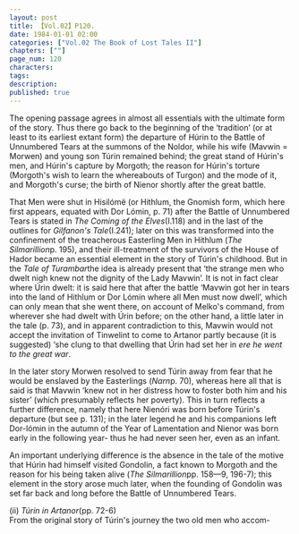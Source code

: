 ```yaml
---
layout: post
title: 【Vol.02】P120.
date: 1984-01-01 02:00
categories: ["Vol.02 The Book of Lost Tales II"]
chapters: [""]
page_num: 120
characters: 
tags: 
description: 
published: true
---
```


<p style="text-indent: 0;">
The opening passage agrees in almost all essentials with the ultimate form of the story. Thus there go back to the beginning of the ‘tradition’ (or at least to its earliest extant form) the departure of Húrin to the Battle of Unnumbered Tears at the summons of the Noldor, while his wife (Mavwin = Morwen) and young son Túrin remained behind; the great stand of Húrin's men, and Húrin's capture by Morgoth; the reason for Húrin's torture (Morgoth's wish to learn the whereabouts of Turgon) and the mode of it, and Morgoth's curse; the birth of Nienor shortly after the great battle.
</p>

That Men were shut in Hisilómë (or Hithlum, the Gnomish form, which here first appears, equated with Dor Lómin, p. 71) after the Battle of Unnumbered Tears is stated in <I>The Coming of the Elves</I>(I.118) and in the last of the outlines for <I>Gilfanon's Tale</I>(I.241); later on this was transformed into the confinement of the treacherous Easterling Men in Hithlum (<I>The Silmarillion</I>p. 195), and their ill-treatment of the survivors of the House of Hador became an essential element in the story of Túrin's childhood. But in the <I>Tale of Turambar</I>the idea is already present that ‘the strange men who dwelt nigh knew not the dignity of the Lady Mavwin’. It is not in fact clear where Úrin dwelt: it is said here that after the battle ‘Mavwin got her in tears into the land of Hithlum or Dor Lómin where all Men must now dwell’, which can only mean that she went there, on account of Melko's command, from wherever she had dwelt with Úrin before; on the other hand, a little later in the tale (p. 73), and in apparent contradiction to this, Mavwin would not accept the invitation of Tinwelint to come to Artanor partly because (it is suggested) ‘she clung to that dwelling that Úrin had set her in <I>ere he went to the great war</I>.

In the later story Morwen resolved to send Túrin away from fear that he would be enslaved by the Easterlings (<I>Narn</I>p. 70), whereas here all that is said is that Mavwin ‘knew not in her distress how to foster both him and his sister’ (which presumably reflects her poverty). This in turn reflects a further difference, namely that here Nienóri was born before Túrin's departure (but see p. 131); in the later legend he and his companions left Dor-lómin in the autumn of the Year of Lamentation and Nienor was born early in the following year- thus he had never seen her, even as an infant.

An important underlying difference is the absence in the tale of the motive that Húrin had himself visited Gondolin, a fact known to Morgoth and the reason for his being taken alive (<I>The Silmarillion</I>pp. 158—9, 196-7); this element in the story arose much later, when the founding of Gondolin was set far back and long before the Battle of Unnumbered Tears.

(ii)     <I>Túrin in Artanor</I>(pp. 72-6)<BR>From the original story of Túrin's journey the two old men who accom-

